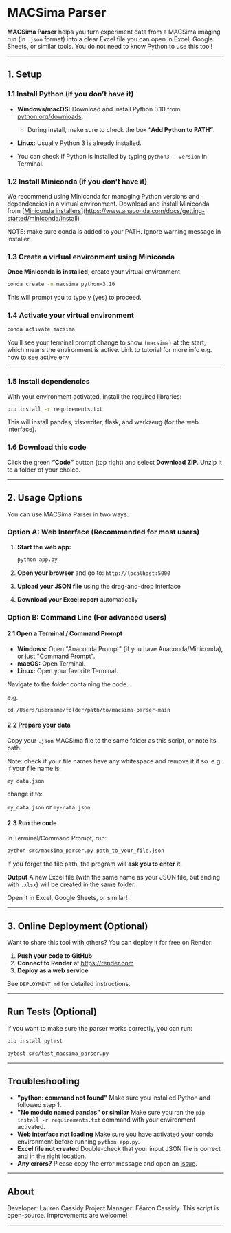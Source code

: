 # MACSima Parser

**MACSima Parser** helps you turn experiment data from a MACSima imaging run (in `.json` format) into a clear Excel file you can open in Excel, Google Sheets, or similar tools.
You do not need to know Python to use this tool!

---

## 1. Setup

### 1.1 Install Python (if you don’t have it)

* **Windows/macOS:** Download and install Python 3.10 from [python.org/downloads](https://www.python.org/downloads/release/python-3100/).

  * During install, make sure to check the box **“Add Python to PATH”**.
* **Linux:** Usually Python 3 is already installed.
* You can check if Python is installed by typing `python3 --version` in Terminal.

### 1.2 Install Miniconda (if you don’t have it)

We recommend using Miniconda for managing Python versions and dependencies in a virtual environment. Download and install Miniconda from [[Miniconda installers](https://docs.conda.io/en/latest/miniconda.html)](https://www.anaconda.com/docs/getting-started/miniconda/install)

NOTE: make sure conda is added to your PATH. Ignore warning message in installer.

### 1.3 Create a virtual environment using Miniconda 

**Once Miniconda is installed**, create your virtual environment.

```sh
conda create -n macsima python=3.10
```
This will prompt you to type y (yes) to proceed.
### 1.4 Activate your virtual environment

```sh
conda activate macsima
```

You’ll see your terminal prompt change to show `(macsima)` at the start, which means the environment is active.
Link to tutorial for more info e.g. how to see active env

---

### 1.5 Install dependencies

With your environment activated, install the required libraries:

```sh
pip install -r requirements.txt
```

This will install pandas, xlsxwriter, flask, and werkzeug (for the web interface).

### 1.6 Download this code

Click the green **“Code”** button (top right) and select **Download ZIP**.
Unzip it to a folder of your choice.

---

## 2. Usage Options

You can use MACSima Parser in two ways:

### Option A: Web Interface (Recommended for most users)

1. **Start the web app:**
   ```sh
   python app.py
   ```

2. **Open your browser** and go to: `http://localhost:5000`

3. **Upload your JSON file** using the drag-and-drop interface

4. **Download your Excel report** automatically

### Option B: Command Line (For advanced users)

#### 2.1 Open a Terminal / Command Prompt

* **Windows:** Open "Anaconda Prompt" (if you have Anaconda/Miniconda), or just "Command Prompt".
* **macOS:** Open Terminal.
* **Linux:** Open your favorite Terminal.

Navigate to the folder containing the code. 

e.g.
```
cd /Users/username/folder/path/to/macsima-parser-main
```

#### 2.2 Prepare your data

Copy your `.json` MACSima file to the same folder as this script, or note its path.

Note: check if your file names have any whitespace and remove it if so. e.g. if your file name is:

`my data.json`

change it to:

`my_data.json` or `my-data.json`

#### 2.3 Run the code

In Terminal/Command Prompt, run:

```sh
python src/macsima_parser.py path_to_your_file.json
```

If you forget the file path, the program will **ask you to enter it**.

**Output**
A new Excel file (with the same name as your JSON file, but ending with `.xlsx`) will be created in the same folder.

Open it in Excel, Google Sheets, or similar!

---

## 3. Online Deployment (Optional)

Want to share this tool with others? You can deploy it for free on Render:

1. **Push your code to GitHub**
2. **Connect to Render** at https://render.com
3. **Deploy as a web service**

See `DEPLOYMENT.md` for detailed instructions.

---

## Run Tests (Optional)

If you want to make sure the parser works correctly, you can run:
```sh
pip install pytest
```

```sh
pytest src/test_macsima_parser.py
```

---

## Troubleshooting

* **"python: command not found"**
  Make sure you installed Python and followed step 1.
* **"No module named pandas" or similar**
  Make sure you ran the `pip install -r requirements.txt` command with your environment activated.
* **Web interface not loading**
  Make sure you have activated your conda environment before running `python app.py`.
* **Excel file not created**
  Double-check that your input JSON file is correct and in the right location.
* **Any errors?**
  Please copy the error message and open an [issue](https://github.com/lmcassidy/macsima-parser/issues).

---

## About

Developer: Lauren Cassidy
Project Manager: Féaron Cassidy.
This script is open-source. Improvements are welcome!

---
